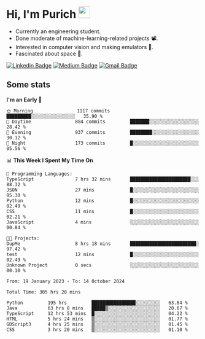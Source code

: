 <h1 align="left">Hi, I'm Purich
<img src="https://media.giphy.com/media/hvRJCLFzcasrR4ia7z/giphy.gif" width="30px"/></h1>

* Currently an engineering student.
* Done moderate of machine-learning-related projects :film_projector:.
* Interested in computer vision and making emulators :space_invader:.
* Fascinated about space :milky_way:.

[![Linkedin Badge](https://img.shields.io/badge/-Purich-blue?style=flat-square&logo=Linkedin&logoColor=white&link=https://www.linkedin.com/in/purich-siritip-16b3b3255/)](https://www.linkedin.com/in/purich-siritip-16b3b3255) [![Medium Badge](https://img.shields.io/badge/-@purich-gray?style=flat-square&labelColor=000000&logo=Medium&link=https://medium.com/@phuritsiritip)](https://medium.com/@phuritsiritip)
[![Gmail Badge](https://img.shields.io/badge/-mark.phurit@gmail.com-c14438?style=flat-square&logo=Gmail&logoColor=white&link=mailto:mark.phurit@gmail.com)](mailto:mark.phurit@gmail.com)

## Some stats

  
  <!--START_SECTION:waka-->
**I'm an Early 🐤** 

```text
🌞 Morning                1117 commits        █████████░░░░░░░░░░░░░░░░   35.90 % 
🌆 Daytime                884 commits         ███████░░░░░░░░░░░░░░░░░░   28.42 % 
🌃 Evening                937 commits         ████████░░░░░░░░░░░░░░░░░   30.12 % 
🌙 Night                  173 commits         █░░░░░░░░░░░░░░░░░░░░░░░░   05.56 % 
```


📊 **This Week I Spent My Time On** 

```text
💬 Programming Languages: 
TypeScript               7 hrs 32 mins       ██████████████████████░░░   88.32 % 
JSON                     27 mins             █░░░░░░░░░░░░░░░░░░░░░░░░   05.30 % 
Python                   12 mins             █░░░░░░░░░░░░░░░░░░░░░░░░   02.49 % 
CSS                      11 mins             █░░░░░░░░░░░░░░░░░░░░░░░░   02.21 % 
JavaScript               4 mins              ░░░░░░░░░░░░░░░░░░░░░░░░░   00.84 % 

🐱‍💻 Projects: 
DupMe                    8 hrs 18 mins       ████████████████████████░   97.42 % 
test                     12 mins             █░░░░░░░░░░░░░░░░░░░░░░░░   02.49 % 
Unknown Project          0 secs              ░░░░░░░░░░░░░░░░░░░░░░░░░   00.10 % 
```


<!--END_SECTION:waka-->

  <!--START_SECTION:waka-simple-->

```text
From: 19 January 2023 - To: 14 October 2024

Total Time: 305 hrs 28 mins

Python         195 hrs         ████████████████░░░░░░░░░   63.84 %
Java           63 hrs 8 mins   █████▒░░░░░░░░░░░░░░░░░░░   20.67 %
TypeScript     12 hrs 53 mins  █░░░░░░░░░░░░░░░░░░░░░░░░   04.22 %
HTML           5 hrs 24 mins   ▒░░░░░░░░░░░░░░░░░░░░░░░░   01.77 %
GDScript3      4 hrs 25 mins   ▒░░░░░░░░░░░░░░░░░░░░░░░░   01.45 %
CSS            3 hrs 20 mins   ▒░░░░░░░░░░░░░░░░░░░░░░░░   01.10 %
```

<!--END_SECTION:waka-simple-->

  <!--![Anurag's GitHub stats](https://github-readme-stats.vercel.app/api?username=vikimark&show_icons=true&theme=gruvbox_light)-->
  
<!--
**vikimark/vikimark** is a ✨ _special_ ✨ repository because its `README.md` (this file) appears on your GitHub profile.

Here are some ideas to get you started:

- 🔭 I’m currently working on ...
- 🌱 I’m currently learning ...
- 👯 I’m looking to collaborate on ...
- 🤔 I’m looking for help with ...
- 💬 Ask me about ...
- 📫 How to reach me: ...
- 😄 Pronouns: ...
- ⚡ Fun fact: ...
-->
